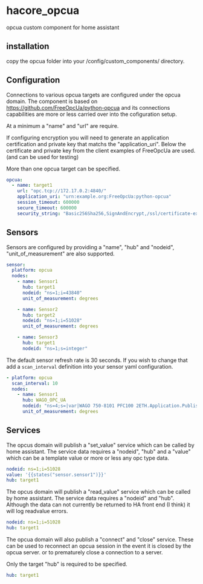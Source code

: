 # hacore_opcua

opcua custom component for home assistant

## installation

copy the opcua folder into your /config/custom_components/ directory.


## Configuration

Connections to various opcua targets are configured under the opcua domain. The component is based on https://github.com/FreeOpcUa/python-opcua and its connections capabilities are more or less carried over into the cofiguration setup.

At a minimum a "name" and "url" are require.  

If configuring encryption you will need to generate an application certification and private key that matchs the "application_uri". Below the certificate and private key from the client examples of FreeOpcUa are used. (and can be used for testing)

More than one opcua target can be specified.

```yaml
opcua:
  - name: target1
    url: "opc.tcp://172.17.0.2:4840/"
    application_uri: "urn:example.org:FreeOpcUa:python-opcua"
    session_timeout: 600000
    secure_timeout: 600000
    security_string: "Basic256Sha256,SignAndEncrypt,/ssl/certificate-example.der,/ssl/private-key-example.pem"
```


## Sensors

Sensors are configured by providing a "name", "hub" and "nodeid", "unit_of_measurement" are also supported.

```yaml
sensor:
  platform: opcua
  nodes:
    - name: Sensor1
      hub: target1
      nodeid: "ns=1;i=43840"
      unit_of_measurement: degrees

    - name: Sensor2
      hub: target2
      nodeid: "ns=1;i=51028"
      unit_of_measurement: degrees

    - name: Sensor3
      hub: target1
      nodeid: "ns=1;s=integer"
```
The default sensor refresh rate is 30 seconds. If you wish to change that add a `scan_interval` definition into your sensor yaml configuration.

```yaml
- platform: opcua
  scan_interval: 10
  nodes:
    - name: Sensor1
      hub: WAGO_OPC_UA
      nodeid: "ns=4;s=|var|WAGO 750-8101 PFC100 2ETH.Application.Publish_NativeMQTT.dwMyCounter"
      unit_of_measurement: degrees
```
## Services

The opcus domain will publish a "set_value" service which can be called by home assistant. The service data requires a "nodeid", "hub" and a "value" which can be a template value or more or less any opc type data.

```yaml
nodeid: ns=1;i=51028
value: '{{states("sensor.sensor1")}}'
hub: target1
```

The opcus domain will publish a "read_value" service which can be called by home assistant. The service data requires a "nodeid" and "hub". Although the data can not currently be returned to HA front end (I think) it will log readvalue errors.

```yaml
nodeid: ns=1;i=51028
hub: target1
```

The opcua domain will also publish a "connect" and "close" service.  These can be used to reconnect an opcua session in the event it is closed by the opcua server. or to prematurely close a connection to a server.

Only the target "hub" is required to be specified.

```yaml
hub: target1
```
